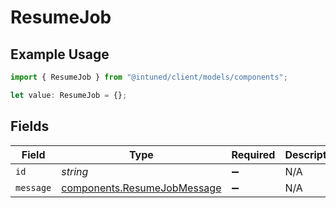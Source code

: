 # ResumeJob

## Example Usage

```typescript
import { ResumeJob } from "@intuned/client/models/components";

let value: ResumeJob = {};
```

## Fields

| Field                                                                      | Type                                                                       | Required                                                                   | Description                                                                |
| -------------------------------------------------------------------------- | -------------------------------------------------------------------------- | -------------------------------------------------------------------------- | -------------------------------------------------------------------------- |
| `id`                                                                       | *string*                                                                   | :heavy_minus_sign:                                                         | N/A                                                                        |
| `message`                                                                  | [components.ResumeJobMessage](../../models/components/resumejobmessage.md) | :heavy_minus_sign:                                                         | N/A                                                                        |